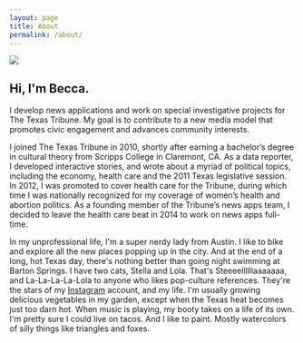 ```yaml
---
layout: page
title: About
permalink: /about/
---
```

<div class="block">
	<div class="about-me">
	  <img src="{{ site.baseurl }}/images/me.jpg"><br/>
	  <h2>Hi, I'm Becca.</h2>
	  <p>I develop news applications and work on special investigative projects for The Texas Tribune. My goal is to contribute to a new media model that promotes civic engagement and advances community interests.</p>
	  <p>I joined The Texas Tribune in 2010, shortly after earning a bachelor’s degree in cultural theory from Scripps College in Claremont, CA. As a data reporter, I developed interactive stories, and wrote about a myriad of political topics, including the economy, health care and the 2011 Texas legislative session. In 2012, I was promoted to cover health care for the Tribune, during which time I was nationally recognized for my coverage of women’s health and abortion politics. As a founding member of the Tribune’s news apps team, I decided to leave the health care beat in 2014 to work on news apps full-time. </p>
	  <p>In my unprofessional life, I'm a super nerdy lady from Austin. I like to bike and explore all the new places popping up in the city. And at the end of a long, hot Texas day, there's nothing better than going night swimming at Barton Springs. I have two cats, Stella and Lola. That's Steeeellllllaaaaaaa, and La-La-La-La-Lola to anyone who likes pop-culture references. They're the stars of my  <a href="http://instagram.com/hello_becca">Instagram</a> account, and my life. I'm usually growing delicious vegetables in my garden, except when the Texas heat becomes just too darn hot. When music is playing, my booty takes on a life of its own. I'm pretty sure I could live on tacos. And I like to paint. Mostly watercolors of silly things like triangles and foxes. </p>
	</div>
</div>
